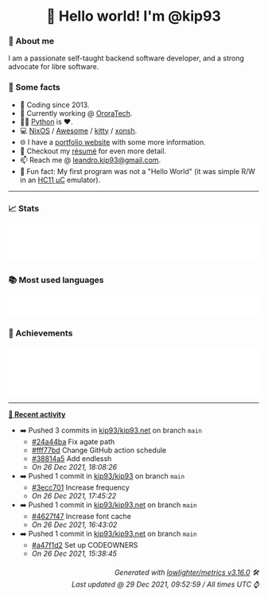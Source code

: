 <!-- README template, populated using this action:
     https://github.com/kip93/kip93/blob/main/.github/workflows/readme.yml. -->

<h1 align="center">👋 Hello world! I'm @kip93</h1> <!-- LOGIN => username -->

### 👤 About me

I am a passionate self-taught backend software developer, and a strong advocate for libre software.


### 💬 Some facts

* 📅 Coding since 2013.
* 💼 Currently working @ [OroraTech](https://ororatech.com/).
* 👨‍💻 [Python](https://github.com/search?q=user%3Akip93&l=python) is ❤️. <!-- LOGIN => username -->
* 💻 [NixOS](https://github.com/NixOS/) /
     [Awesome](https://github.com/awesomeWM/) /
     [kitty](https://github.com/kovidgoyal/kitty/) /
     [xonsh](https://github.com/xonsh/).
* 🌐 I have a [portfolio website](https://kip93.net/) with some more information.
* 📝 Checkout my [résumé](https://kip93.net/resume/) for even more detail.
* 📫 Reach me @ [leandro.kip93@gmail.com](mailto:leandro.kip93@gmail.com).
* 🎲 Fun fact: My first program was not a "Hello World" (it was simple R/W in an [HC11 µC](https://en.wikipedia.org/wiki/68HC11) emulator).


-----------------------------------------------------------------------------------------------------------------------


### 📈 Stats

![](./stats.svg)


### 📚 Most used languages <!-- by percentage, in decreasing order -->

![](./languages.svg)


### 🏅 Achievements

![](./achievements.svg)


-----------------------------------------------------------------------------------------------------------------------


**[📰 Recent activity](https://github.com/kip93)**
* ➡️ Pushed 3 commits in [kip93/kip93.net](https://github.com/kip93/kip93.net) on branch `main`
  * [#24a44ba](https://github.com/kip93/kip93.net/commit/24a44ba) Fix agate path
  * [#fff77bd](https://github.com/kip93/kip93.net/commit/fff77bd) Change GitHub action schedule
  * [#38814a5](https://github.com/kip93/kip93.net/commit/38814a5) Add endlessh
  * *On 26 Dec 2021, 18:08:26*
* ➡️ Pushed 1 commit in [kip93/kip93](https://github.com/kip93/kip93) on branch `main`
  * [#3ecc701](https://github.com/kip93/kip93/commit/3ecc701) Increase frequency
  * *On 26 Dec 2021, 17:45:22*
* ➡️ Pushed 1 commit in [kip93/kip93.net](https://github.com/kip93/kip93.net) on branch `main`
  * [#4627f47](https://github.com/kip93/kip93.net/commit/4627f47) Increase font cache
  * *On 26 Dec 2021, 16:43:02*
* ➡️ Pushed 1 commit in [kip93/kip93.net](https://github.com/kip93/kip93.net) on branch `main`
  * [#a47f1d2](https://github.com/kip93/kip93.net/commit/a47f1d2) Set up CODEOWNERS
  * *On 26 Dec 2021, 15:38:45*
 <!-- Last activity -->


<h6 align="right"><em>
    Generated with <a href="https://github.com/lowlighter/metrics/tree/latest/">lowlighter/metrics v3.16.0</a> 🛠️<br> <!-- VERSION => MAJOR.minor.patch -->
    Last updated @ 29 Dec 2021, 09:52:59 / All times UTC ⌚ <!-- meta.generated => DD/MM/YYYY, hh:mm -->
</em></h6>
